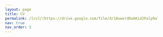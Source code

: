 ```yaml
---
layout: page
title: CV
permalink: /[cv]/(https://drive.google.com/file/d/10uwordOakKid2Palp9alEqRbMcr6O5MZ/view?usp=sharing)
nav: true
nav_order: 3
---
```

